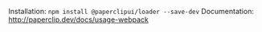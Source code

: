 Installation: `npm install @paperclipui/loader --save-dev`
Documentation: http://paperclip.dev/docs/usage-webpack
